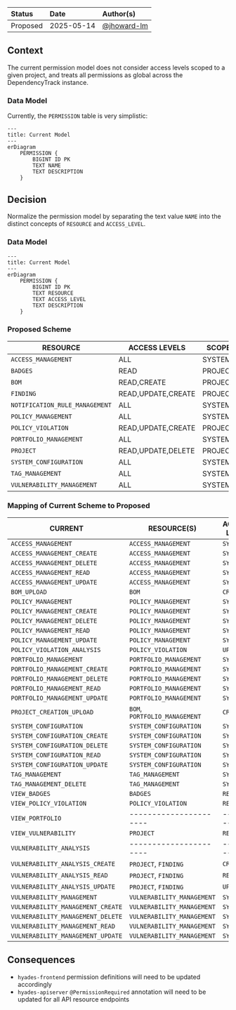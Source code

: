 | Status   | Date       | Author(s)                                    |
| :------- | :--------- | :------------------------------------------- |
| Proposed | 2025-05-14 | [@jhoward-lm](https://github.com/jhoward-lm) |

## Context

The current permission model does not consider access levels scoped to a given project,
and treats all permissions as global across the DependencyTrack instance.

### Data Model

Currently, the `PERMISSION` table is very simplistic:

```mermaid
---
title: Current Model
---
erDiagram
    PERMISSION {
        BIGINT ID PK
        TEXT NAME
        TEXT DESCRIPTION
    }
```

## Decision

Normalize the permission model by separating the text value `NAME`
into the distinct concepts of `RESOURCE` and `ACCESS_LEVEL`.

### Data Model

```mermaid
---
title: Current Model
---
erDiagram
    PERMISSION {
        BIGINT ID PK
        TEXT RESOURCE
        TEXT ACCESS_LEVEL
        TEXT DESCRIPTION
    }
```

### Proposed Scheme

| RESOURCE                       | ACCESS LEVELS      | SCOPE   |
| ------------------------------ | ------------------ | ------- |
| `ACCESS_MANAGEMENT`            | ALL                | SYSTEM  |
| `BADGES`                       | READ               | PROJECT |
| `BOM`                          | READ,CREATE        | PROJECT |
| `FINDING`                      | READ,UPDATE,CREATE | PROJECT |
| `NOTIFICATION_RULE_MANAGEMENT` | ALL                | SYSTEM  |
| `POLICY_MANAGEMENT`            | ALL                | SYSTEM  |
| `POLICY_VIOLATION`             | READ,UPDATE,CREATE | PROJECT |
| `PORTFOLIO_MANAGEMENT`         | ALL                | SYSTEM  |
| `PROJECT`                      | READ,UPDATE,DELETE | PROJECT |
| `SYSTEM_CONFIGURATION`         | ALL                | SYSTEM  |
| `TAG_MANAGEMENT`               | ALL                | SYSTEM  |
| `VULNERABILITY_MANAGEMENT`     | ALL                | SYSTEM  |

### Mapping of Current Scheme to Proposed

| CURRENT                           | RESOURCE(S)                   | ACCESS LEVEL |
| --------------------------------- | ----------------------------- | ------------ |
| `ACCESS_MANAGEMENT`               | `ACCESS_MANAGEMENT`           | `SYSTEM`     |
| `ACCESS_MANAGEMENT_CREATE`        | `ACCESS_MANAGEMENT`           | `SYSTEM`     |
| `ACCESS_MANAGEMENT_DELETE`        | `ACCESS_MANAGEMENT`           | `SYSTEM`     |
| `ACCESS_MANAGEMENT_READ`          | `ACCESS_MANAGEMENT`           | `SYSTEM`     |
| `ACCESS_MANAGEMENT_UPDATE`        | `ACCESS_MANAGEMENT`           | `SYSTEM`     |
| `BOM_UPLOAD`                      | `BOM`                         | `CREATE`     |
| `POLICY_MANAGEMENT`               | `POLICY_MANAGEMENT`           | `SYSTEM`     |
| `POLICY_MANAGEMENT_CREATE`        | `POLICY_MANAGEMENT`           | `SYSTEM`     |
| `POLICY_MANAGEMENT_DELETE`        | `POLICY_MANAGEMENT`           | `SYSTEM`     |
| `POLICY_MANAGEMENT_READ`          | `POLICY_MANAGEMENT`           | `SYSTEM`     |
| `POLICY_MANAGEMENT_UPDATE`        | `POLICY_MANAGEMENT`           | `SYSTEM`     |
| `POLICY_VIOLATION_ANALYSIS`       | `POLICY_VIOLATION`            | `UPDATE`     |
| `PORTFOLIO_MANAGEMENT`            | `PORTFOLIO_MANAGEMENT`        | `SYSTEM`     |
| `PORTFOLIO_MANAGEMENT_CREATE`     | `PORTFOLIO_MANAGEMENT`        | `SYSTEM`     |
| `PORTFOLIO_MANAGEMENT_DELETE`     | `PORTFOLIO_MANAGEMENT`        | `SYSTEM`     |
| `PORTFOLIO_MANAGEMENT_READ`       | `PORTFOLIO_MANAGEMENT`        | `SYSTEM`     |
| `PORTFOLIO_MANAGEMENT_UPDATE`     | `PORTFOLIO_MANAGEMENT`        | `SYSTEM`     |
| `PROJECT_CREATION_UPLOAD`         | `BOM`, `PORTFOLIO_MANAGEMENT` | `CREATE`     |
| `SYSTEM_CONFIGURATION`            | `SYSTEM_CONFIGURATION`        | `SYSTEM`     |
| `SYSTEM_CONFIGURATION_CREATE`     | `SYSTEM_CONFIGURATION`        | `SYSTEM`     |
| `SYSTEM_CONFIGURATION_DELETE`     | `SYSTEM_CONFIGURATION`        | `SYSTEM`     |
| `SYSTEM_CONFIGURATION_READ`       | `SYSTEM_CONFIGURATION`        | `SYSTEM`     |
| `SYSTEM_CONFIGURATION_UPDATE`     | `SYSTEM_CONFIGURATION`        | `SYSTEM`     |
| `TAG_MANAGEMENT`                  | `TAG_MANAGEMENT`              | `SYSTEM`     |
| `TAG_MANAGEMENT_DELETE`           | `TAG_MANAGEMENT`              | `SYSTEM`     |
| `VIEW_BADGES`                     | `BADGES`                      | `READ`       |
| `VIEW_POLICY_VIOLATION`           | `POLICY_VIOLATION`            | `READ`       |
| `VIEW_PORTFOLIO`                  | ----------------------        | ------------ |
| `VIEW_VULNERABILITY`              | `PROJECT`                     | `READ`       |
| `VULNERABILITY_ANALYSIS`          | ----------------------        | ------------ |
| `VULNERABILITY_ANALYSIS_CREATE`   | `PROJECT`, `FINDING`          | `CREATE`     |
| `VULNERABILITY_ANALYSIS_READ`     | `PROJECT`, `FINDING`          | `READ`       |
| `VULNERABILITY_ANALYSIS_UPDATE`   | `PROJECT`, `FINDING`          | `UPDATE`     |
| `VULNERABILITY_MANAGEMENT`        | `VULNERABILITY_MANAGEMENT`    | `SYSTEM`     |
| `VULNERABILITY_MANAGEMENT_CREATE` | `VULNERABILITY_MANAGEMENT`    | `SYSTEM`     |
| `VULNERABILITY_MANAGEMENT_DELETE` | `VULNERABILITY_MANAGEMENT`    | `SYSTEM`     |
| `VULNERABILITY_MANAGEMENT_READ`   | `VULNERABILITY_MANAGEMENT`    | `SYSTEM`     |
| `VULNERABILITY_MANAGEMENT_UPDATE` | `VULNERABILITY_MANAGEMENT`    | `SYSTEM`     |

## Consequences

- `hyades-frontend` permission definitions will need to be updated accordingly
- `hyades-apiserver` `@PermissionRequired` annotation will need to be updated for all API resource endpoints
